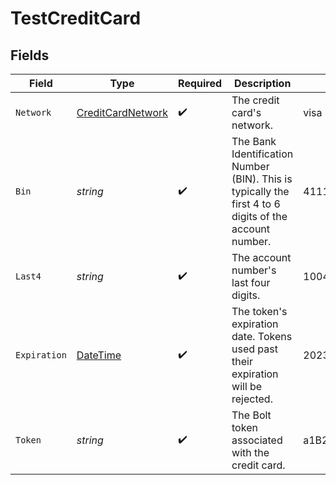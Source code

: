 # TestCreditCard


## Fields

| Field                                                                                                  | Type                                                                                                   | Required                                                                                               | Description                                                                                            | Example                                                                                                |
| ------------------------------------------------------------------------------------------------------ | ------------------------------------------------------------------------------------------------------ | ------------------------------------------------------------------------------------------------------ | ------------------------------------------------------------------------------------------------------ | ------------------------------------------------------------------------------------------------------ |
| `Network`                                                                                              | [CreditCardNetwork](../../Models/Components/CreditCardNetwork.md)                                      | :heavy_check_mark:                                                                                     | The credit card's network.                                                                             | visa                                                                                                   |
| `Bin`                                                                                                  | *string*                                                                                               | :heavy_check_mark:                                                                                     | The Bank Identification Number (BIN). This is typically the first 4 to 6 digits of the account number. | 411111                                                                                                 |
| `Last4`                                                                                                | *string*                                                                                               | :heavy_check_mark:                                                                                     | The account number's last four digits.                                                                 | 1004                                                                                                   |
| `Expiration`                                                                                           | [DateTime](https://learn.microsoft.com/en-us/dotnet/api/system.datetime?view=net-5.0)                  | :heavy_check_mark:                                                                                     | The token's expiration date. Tokens used past their expiration will be rejected.                       | 2023-10-31:T06:00:00Z                                                                                  |
| `Token`                                                                                                | *string*                                                                                               | :heavy_check_mark:                                                                                     | The Bolt token associated with the credit card.                                                        | a1B2c3D4e5F6G7H8i9J0k1L2m3N4o5P6Q7r8S9t0                                                               |